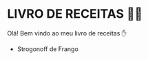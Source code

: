 # LIVRO DE RECEITAS :man_cook:

Olá! Bem vindo ao meu livro de receitas :hand:

- Strogonoff de Frango

  

